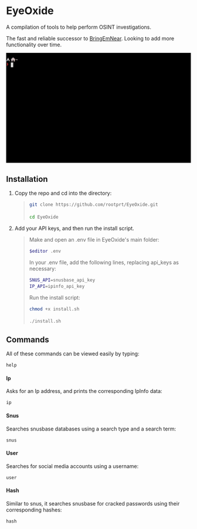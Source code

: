 # EyeOxide
A compilation of tools to help perform OSINT investigations.

The fast and reliable successor to [BringEmNear](https://github.com/rootprt/BringEmNear). Looking to add more functionality over time.

![EyeOxide](preview.gif)

## Installation
1.  Copy the repo and cd into the directory:
    
    > ```sh
    > git clone https://github.com/rootprt/EyeOxide.git
    >  
    > cd EyeOxide
    > ``` 
    
2.  Add your API keys, and then run the install script.

    > Make and open an .env file in EyeOxide's main folder:  
    > ```sh
    > $editor .env
    > ```
    > 
    > In your .env file, add the following lines, replacing api_keys as necessary:
    > ```sh
    > SNUS_API=snusbase_api_key
    > IP_API=ipinfo_api_key
    > ```
    > 
    > Run the install script:
    > ```sh
    > chmod +x install.sh
    > 
    > ./install.sh
    > ```
    
## Commands
All of these commands can be viewed easily by typing:
```
help
```

#### Ip
Asks for an Ip address, and prints the corresponding IpInfo data:
```
ip 
```

#### Snus
Searches snusbase databases using a search type and a search term:
```
snus
```

#### User
Searches for social media accounts using a username:
```
user
```

#### Hash
Similar to snus, it searches snusbase for cracked passwords using their corresponding hashes:
```
hash 
```
